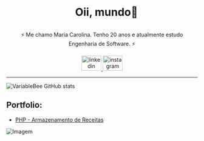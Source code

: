 <!--título-->
<div id="user-content-toc">
  <ul align="center">
    <summary><h1 style="display: inline-block">Oii, mundo🐷</h1></summary>
</div>


<!-- Apresentação -->
<div <ul align="center">
  ⚡ Me chamo Maria Carolina. Tenho 20 anos e atualmente estudo Engenharia de Software. ⚡
</div><br>

<!-- Links -->
<div align="center">
  <a href="https://www.linkedin.com/in/maria-carolina-616125211/" target="_blank">
    <img src="https://raw.githubusercontent.com/maurodesouza/profile-readme-generator/master/src/assets/icons/social/linkedin/default.svg" width="52" height="40" alt="linkedin logo"  />
  </a>
  <a href="https://www.instagram.com/mariacarolh_/" target="_blank">
    <img src="https://raw.githubusercontent.com/maurodesouza/profile-readme-generator/master/src/assets/icons/social/instagram/default.svg" width="52" height="40" alt="instagram logo"  />
  </a>
</div>

---

<!-- GithubStats -->
![VariableBee GitHub stats](https://github-readme-stats.vercel.app/api?username=mariacarolh&show_icons=true&theme=gotham)

<!-- Portfolio -->
## Portfolio:
- [PHP - Armazenamento de Receitas](https://github.com/mariacarolh/Projeto-Receita)

<!-- GIF -->
<p align="left">
  <img align="center" src="https://media.giphy.com/media/QDjpIL6oNCVZ4qzGs7/giphy.gif" alt="Imagem">
</p>


